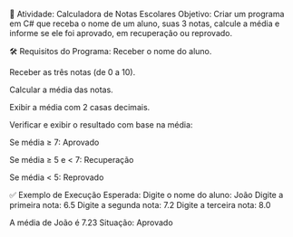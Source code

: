 🧠 Atividade: Calculadora de Notas Escolares
Objetivo: Criar um programa em C# que receba o nome de um aluno, suas 3 notas, calcule a média e informe se ele foi aprovado, em recuperação ou reprovado.

🛠️ Requisitos do Programa:
Receber o nome do aluno.

Receber as três notas (de 0 a 10).

Calcular a média das notas.

Exibir a média com 2 casas decimais.

Verificar e exibir o resultado com base na média:

Se média ≥ 7: Aprovado

Se média ≥ 5 e < 7: Recuperação

Se média < 5: Reprovado

✅ Exemplo de Execução Esperada:
Digite o nome do aluno: João
Digite a primeira nota: 6.5
Digite a segunda nota: 7.2
Digite a terceira nota: 8.0

A média de João é 7.23
Situação: Aprovado

